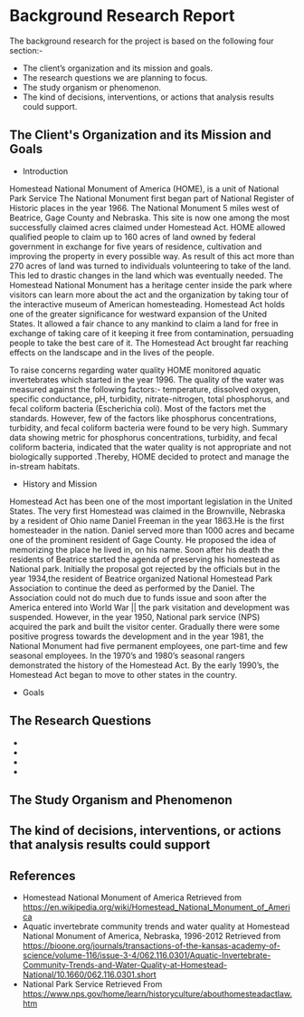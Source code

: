 # Background Research Report
 The background research for the project is based on the following four section:-
 *  The client’s organization and its mission and goals.
 *  The research questions we are planning to focus.
 *  The study organism or phenomenon.
 *  The kind of decisions, interventions, or actions that analysis results could support.

## The Client's Organization and its Mission and Goals

* Introduction

Homestead National Monument of America (HOME), is a unit of National Park Service 
The National Monument first began part of National Register of Historic places in the year 1966.
The National Monument 5 miles west of Beatrice, Gage County and Nebraska. This site is now one among the most successfully claimed acres claimed under Homestead Act.
HOME allowed qualified people  to claim up to 160 acres of land owned by federal government in exchange for five years of residence, cultivation and improving the property in every possible way. As result of this act more than 270 acres of land was turned to individuals volunteering to take of the land. This led to drastic changes in the land which was eventually needed.
The Homestead National Monument has a heritage center inside the park where visitors can learn more about the act and the organization by taking tour of the interactive museum of American homesteading.
Homestead Act holds one of the greater significance for westward expansion of the United States. It allowed  a fair chance to any mankind to claim a land for free in exchange of taking care of it keeping it free from contamination, persuading people to take the best care of it.
The Homestead Act brought far reaching effects on the landscape and in the lives of the people.

To raise concerns regarding water quality HOME monitored aquatic invertebrates which started in the year 1996. The quality of the water was measured against the following factors:-
temperature, dissolved oxygen, specific conductance, pH, turbidity, nitrate-nitrogen, total phosphorus, and fecal coliform bacteria (Escherichia coli). Most of the factors met the standards. However, few of the factors like phosphorus concentrations, turbidity, and fecal coliform bacteria were found to be very high. Summary data showing metric for phosphorus concentrations, turbidity, and fecal coliform bacteria, indicated that the water quality is not appropriate and not biologically supported .Thereby, HOME decided to protect and manage the in-stream habitats.
	
* History and Mission

Homestead Act has been one of the most important legislation in the United States. The very first Homestead was claimed in the Brownville, Nebraska by a resident of Ohio name Daniel Freeman in the year 1863.He is the first homesteader in the nation. Daniel served more than 1000 acres and became one of the prominent resident of Gage County. He proposed the idea of memorizing the place he lived in, on his name. Soon after his death the residents of Beatrice started the agenda of preserving his homestead as National park. Initially the proposal got rejected by the officials but in the year 1934,the resident of Beatrice organized National Homestead Park Association to continue the deed as performed by the Daniel.
The Association could not do much due to funds issue and soon after the America entered into World War || the park visitation and development was suspended.
However, in the year 1950, National park service (NPS) acquired the park and built the visitor center. Gradually there were some positive progress towards the development and in the year 1981, the National Monument had five permanent employees, one part-time and few seasonal employees.
In the 1970’s and 1980’s seasonal rangers demonstrated the history of the Homestead Act. By the early 1990’s, the Homestead Act began to move to other states in the country.


* Goals


## The Research Questions
* 
* 
*
*


## The Study Organism and Phenomenon

## The kind of decisions, interventions, or actions that analysis results could support


## References
* Homestead National Monument of America Retrieved from https://en.wikipedia.org/wiki/Homestead_National_Monument_of_America
* Aquatic invertebrate community trends and water quality at Homestead National Monument of America, Nebraska, 1996-2012 Retrieved from https://bioone.org/journals/transactions-of-the-kansas-academy-of-science/volume-116/issue-3-4/062.116.0301/Aquatic-Invertebrate-Community-Trends-and-Water-Quality-at-Homestead-National/10.1660/062.116.0301.short
* National Park Service Retrieved From https://www.nps.gov/home/learn/historyculture/abouthomesteadactlaw.htm
